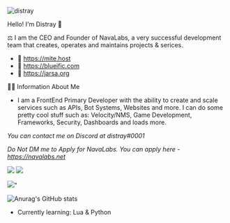 <p align="left"> <img src="https://komarev.com/ghpvc/?username=distray&label=Profile%20views&color=0e75b6&style=flat-square" alt="distray" /> </p>

Hello! I'm Distray 👋

⚖️ I am the CEO and Founder of NavaLabs, a very successful development team that creates, operates and maintains projects & serices.
- 📎 https://mite.host
- 📎 https://blueific.com
- 📎 https://jarsa.org

👨‍💻 Information About Me

- I am a FrontEnd Primary Developer with the ability to create and scale services such as APIs, Bot Systems, Websites and more. I can do some pretty cool stuff such as: Velocity/NMS, Game Development, Frameworks, Security, Dashboards and loads more.

*You can contact me on Discord at distray#0001*

*Do Not DM me to Apply for NavaLabs. You can apply here - https://navalabs.net*

![](https://img.shields.io/badge/Laguages-Script,JavaScript,HTML,CSS,Java.-informational?style=flat&logo=<LOGO_NAME>&logoColor=white&color=2bbc8a) ![](https://img.shields.io/badge/Editor-Intellij,VSC,Atom-informational?style=flat&logo=<LOGO_NAME>&logoColor=white&color=2bbc8a)

![]("https://github-readme-stats.vercel.app/api/top-langs?username=distray&amp;show_icons=true&amp;theme=tokyonight&amp;locale=en&amp;layout=compact)"

![Anurag's GitHub stats](https://github-readme-stats.vercel.app/api?username=distray&show_icons=true&theme=radical)

- Currently learning: Lua & Python

